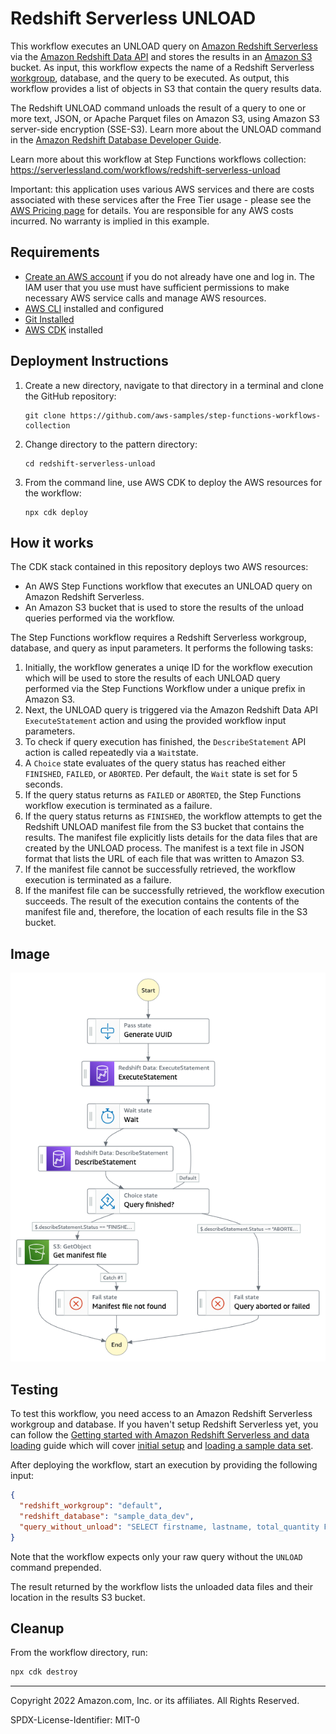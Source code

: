 # Redshift Serverless UNLOAD

This workflow executes an UNLOAD query on [Amazon Redshift Serverless](https://aws.amazon.com/redshift/redshift-serverless/) via the [Amazon Redshift Data API](https://docs.aws.amazon.com/redshift/latest/mgmt/data-api.html) and stores the results in an [Amazon S3](https://aws.amazon.com/s3/) bucket. As input, this workflow expects the name of a Redshift Serverless [workgroup](https://docs.aws.amazon.com/redshift/latest/mgmt/serverless-workgroup-namespace.html), database, and the query to be executed. As output, this workflow provides a list of objects in S3 that contain the query results data.

The Redshift UNLOAD command unloads the result of a query to one or more text, JSON, or Apache Parquet files on Amazon S3, using Amazon S3 server-side encryption (SSE-S3). Learn more about the UNLOAD command in the [Amazon Redshift Database Developer Guide](https://docs.aws.amazon.com/redshift/latest/dg/r_UNLOAD.html).

Learn more about this workflow at Step Functions workflows collection: https://serverlessland.com/workflows/redshift-serverless-unload

Important: this application uses various AWS services and there are costs associated with these services after the Free Tier usage - please see the [AWS Pricing page](https://aws.amazon.com/pricing/) for details. You are responsible for any AWS costs incurred. No warranty is implied in this example.

## Requirements

- [Create an AWS account](https://portal.aws.amazon.com/gp/aws/developer/registration/index.html) if you do not already have one and log in. The IAM user that you use must have sufficient permissions to make necessary AWS service calls and manage AWS resources.
- [AWS CLI](https://docs.aws.amazon.com/cli/latest/userguide/install-cliv2.html) installed and configured
- [Git Installed](https://git-scm.com/book/en/v2/Getting-Started-Installing-Git)
- [AWS CDK](https://docs.aws.amazon.com/en_en/cdk/v2/guide/getting_started.html#getting_started_install) installed

## Deployment Instructions

1. Create a new directory, navigate to that directory in a terminal and clone the GitHub repository:
   ```
   git clone https://github.com/aws-samples/step-functions-workflows-collection
   ```
1. Change directory to the pattern directory:
   ```
   cd redshift-serverless-unload
   ```
1. From the command line, use AWS CDK to deploy the AWS resources for the workflow:
   ```
   npx cdk deploy
   ```

## How it works

The CDK stack contained in this repository deploys two AWS resources:

- An AWS Step Functions workflow that executes an UNLOAD query on Amazon Redshift Serverless.
- An Amazon S3 bucket that is used to store the results of the unload queries performed via the workflow.

The Step Functions workflow requires a Redshift Serverless workgroup, database, and query as input parameters. It performs the following tasks:

1. Initially, the workflow generates a uniqe ID for the workflow execution which will be used to store the results of each UNLOAD query performed via the Step Functions Workflow under a unique prefix in Amazon S3.
1. Next, the UNLOAD query is triggered via the Amazon Redshift Data API `ExecuteStatement` action and using the provided workflow input parameters.
1. To check if query execution has finished, the `DescribeStatement` API action is called repeatedly via a `Wait`state.
1. A `Choice` state evaluates of the query status has reached either `FINISHED`, `FAILED`, or `ABORTED`. Per default, the `Wait` state is set for 5 seconds.
1. If the query status returns as `FAILED` or `ABORTED`, the Step Functions workflow execution is terminated as a failure.
1. If the query status returns as `FINISHED`, the workflow attempts to get the Redshift UNLOAD manifest file from the S3 bucket that contains the results. The manifest file explicitly lists details for the data files that are created by the UNLOAD process. The manifest is a text file in JSON format that lists the URL of each file that was written to Amazon S3.
1. If the manifest file cannot be successfully retrieved, the workflow execution is terminated as a failure.
1. If the manifest file can be successfully retrieved, the workflow execution succeeds. The result of the execution contains the contents of the manifest file and, therefore, the location of each results file in the S3 bucket.

## Image

![image](./resources/statemachine.png)

## Testing

To test this workflow, you need access to an Amazon Redshift Serverless workgroup and database. If you haven't setup Redshift Serverless yet, you can follow the [Getting started with Amazon Redshift Serverless and data loading](https://docs.aws.amazon.com/redshift/latest/gsg/serverless-first-time-setup.html) guide which will cover [initial setup](https://docs.aws.amazon.com/redshift/latest/gsg/serverless-console-getting-started-sample-data.html) and [loading a sample data set](https://docs.aws.amazon.com/redshift/latest/gsg/rs-serverless-console-query-sample-data.html).

After deploying the workflow, start an execution by providing the following input:

```json
{
  "redshift_workgroup": "default",
  "redshift_database": "sample_data_dev",
  "query_without_unload": "SELECT firstname, lastname, total_quantity FROM (SELECT buyerid, sum(qtysold) total_quantity FROM  tickit.sales GROUP BY buyerid ORDER BY total_quantity desc) Q, tickit.users WHERE Q.buyerid = userid ORDER BY Q.total_quantity desc;"
}
```

Note that the workflow expects only your raw query without the `UNLOAD` command prepended.

The result returned by the workflow lists the unloaded data files and their location in the results S3 bucket.

## Cleanup

From the workflow directory, run:

```bash
npx cdk destroy
```

---

Copyright 2022 Amazon.com, Inc. or its affiliates. All Rights Reserved.

SPDX-License-Identifier: MIT-0
